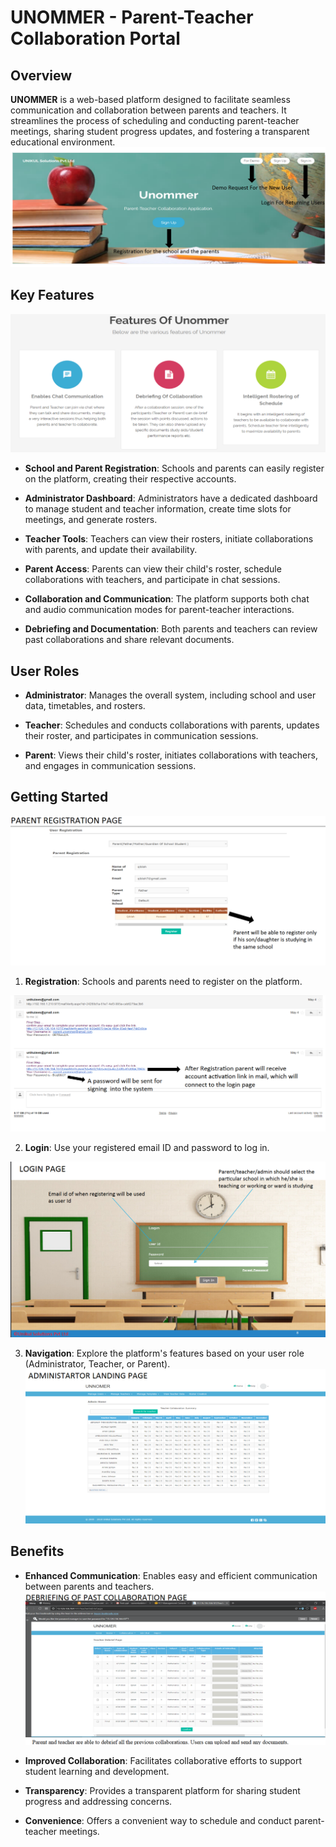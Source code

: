 # UNOMMER - Parent-Teacher Collaboration Portal

## Overview

**UNOMMER** is a web-based platform designed to facilitate seamless communication and collaboration between parents and teachers. It streamlines the process of scheduling and conducting parent-teacher meetings, sharing student progress updates, and fostering a transparent educational environment.
[![home_page](https://github.com/SgtApone117/Unommer/blob/Sumeet_Checkin/raw/Screenshot%202024-09-29%20141757.png)](#home)
## Key Features
[![features](https://github.com/SgtApone117/Unommer/blob/Sumeet_Checkin/raw/Screenshot%202024-09-29%20141833.png)](#features)


- **School and Parent Registration**: Schools and parents can easily register on the platform, creating their respective accounts.
  
- **Administrator Dashboard**: Administrators have a dedicated dashboard to manage student and teacher information, create time slots for meetings, and generate rosters.
  
- **Teacher Tools**: Teachers can view their rosters, initiate collaborations with parents, and update their availability.
  
- **Parent Access**: Parents can view their child's roster, schedule collaborations with teachers, and participate in chat sessions.
  
- **Collaboration and Communication**: The platform supports both chat and audio communication modes for parent-teacher interactions.
  
- **Debriefing and Documentation**: Both parents and teachers can review past collaborations and share relevant documents.

## User Roles

- **Administrator**: Manages the overall system, including school and user data, timetables, and rosters.
  
- **Teacher**: Schedules and conducts collaborations with parents, updates their roster, and participates in communication sessions.
  
- **Parent**: Views their child's roster, initiates collaborations with teachers, and engages in communication sessions.

## Getting Started
[![registration](https://github.com/SgtApone117/Unommer/blob/Sumeet_Checkin/raw/Screenshot%202024-09-29%20141900.png)](#reg)

1. **Registration**: Schools and parents need to register on the platform.

[![regis](https://github.com/SgtApone117/Unommer/blob/Sumeet_Checkin/raw/Screenshot%202024-09-29%20141931.png)](#regi)

2. **Login**: Use your registered email ID and password to log in.

[![login](https://github.com/SgtApone117/Unommer/blob/Sumeet_Checkin/raw/Screenshot%202024-09-29%20142006.png)](#login)

3. **Navigation**: Explore the platform's features based on your user role (Administrator, Teacher, or Parent).
[![admin](https://github.com/SgtApone117/Unommer/blob/Sumeet_Checkin/raw/Screenshot%202024-09-29%20142034.png)](#admin)

## Benefits

- **Enhanced Communication**: Enables easy and efficient communication between parents and teachers.
[![deb](https://github.com/SgtApone117/Unommer/blob/Sumeet_Checkin/raw/Screenshot%202024-09-29%20142153.png)](#brief)
  
- **Improved Collaboration**: Facilitates collaborative efforts to support student learning and development.
  
- **Transparency**: Provides a transparent platform for sharing student progress and addressing concerns.
  
- **Convenience**: Offers a convenient way to schedule and conduct parent-teacher meetings.
